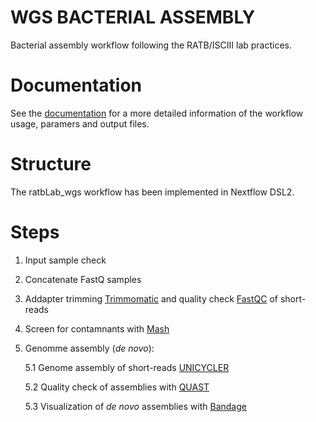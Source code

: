 # WGS BACTERIAL ASSEMBLY

Bacterial assembly workflow following the RATB/ISCIII lab practices.

# Documentation

See the [documentation](docs/) for a more detailed information of the workflow usage, paramers and output files.

# Structure 

The ratbLab_wgs workflow has been implemented in Nextflow DSL2.


# Steps

1. Input sample check
2. Concatenate FastQ samples
3. Addapter trimming [Trimmomatic](https://github.com/usadellab/Trimmomatic) and quality check [FastQC](https://www.bioinformatics.babraham.ac.uk/projects/fastqc/) of short-reads
4. Screen for contamnants with [Mash](https://github.com/marbl/Mash)
5. Genomme assembly (*de novo*):
    
    5.1 Genome assembly of short-reads [UNICYCLER](https://github.com/rrwick/Unicycler)
    
    5.2 Quality check of assemblies with [QUAST](https://github.com/ablab/quast)
    
    5.3 Visualization of *de novo* assemblies with [Bandage](https://rrwick.github.io/Bandage/)

